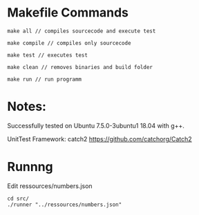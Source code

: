 # Makefile Commands

	make all // compiles sourcecode and execute test

	make compile // compiles only sourcecode

	make test // executes test

	make clean // removes binaries and build folder

	make run // run programm




# Notes:

Successfully tested on Ubuntu 7.5.0-3ubuntu1 18.04 with g++.

UnitTest Framework: catch2 https://github.com/catchorg/Catch2


# Runnng

Edit ressources/numbers.json

	cd src/
	./runner "../ressources/numbers.json"

